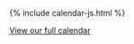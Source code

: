 ---
---

{% include calendar-js.html %}

[View our full calendar](https://calendar.google.com/calendar/embed?src=frontyardprojects%40gmail.com&ctz=Australia/Sydney)
